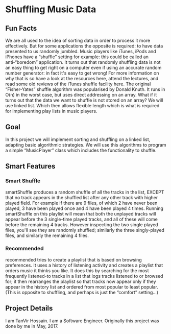 # Shuffling Music Data
## Fun Facts
We are all used to the idea of sorting data in order to process it more effectively. But for some applications the opposite is required: to have data presented to us randomly jumbled. Music players like iTunes, iPods and iPhones have a “shuffle” setting for example: this could be called an anti-“boredom” application.
It turns out that randomly shuffling data is not an easy thing to get right on a computer even if using an accurate random number generator: in fact it's easy to get wrong! For more information on why that is so have a look at the resources here, attend the lectures, and read some old reviews of the iTunes shuffle facility here.
The original “Fisher-Yates” shuffle algorithm was popularised by Donald Knuth. It runs in O(n) in the worst case, but uses direct addressing on an array. What if it turns out that the data we want to shuffle is not stored on an array? We will use linked list. Which then allows flexible length which is what is required for implementing play lists in music players. 

## Goal
In this project we will implement sorting and shuffling on a linked list, adapting basic algorithmic strategies. We will use this algorithms to program a simple “MusicPlayer” class which includes the functionality to shuffle.

## Smart Features
### Smart Shuffle
smartShuffle produces a random shuffle of all the tracks in the list, EXCEPT that no track appears in the shuffled list after any other track with higher played field. For example if there are 9 files, of which 2 have never been played, 3 have been played once and 4 have been played 4 times. Running smartShuffle on this playlist will mean that both the unplayed tracks will appear before the 3 single-time played tracks, and all of these will come before the remaining 4 tracks. However inspecting the two single played files, you'll see they are randomly shuffled; similarly the three singly-played files, and similarly the remaining 4 files.

### Recommended 
recommended tries to create a playlist that is based on browsing preferences. It uses a history of listening activity and creates a playlist that orders music it thinks you like. It does this by searching for the most frequently listened-to tracks in a list that logs tracks listened to or browsed for; it then rearranges the playlist so that tracks now appear only if they appear in the history list and ordered from most popular to least popular. (This is opposite to shuffling, and perhaps is just the “comfort” setting...)

## Project Details
I am TanVir Hossain. I am a Software Engineer.
Originally this project was done by me in May, 2017. 

